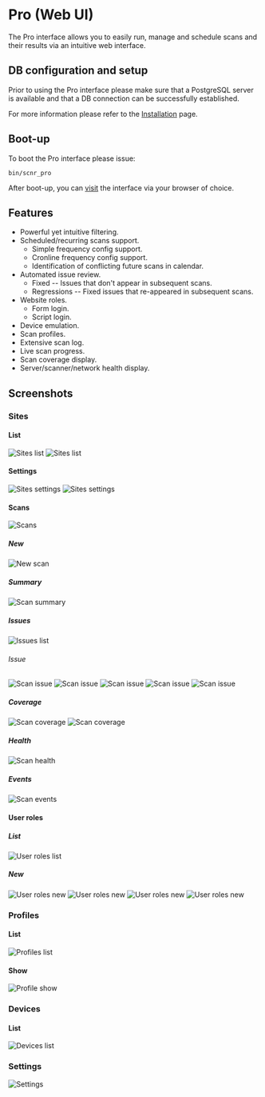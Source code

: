 # Pro (Web UI)

The Pro interface allows you to easily run, manage and schedule scans and their 
results via an intuitive web interface.

## DB configuration and setup

Prior to using the Pro interface please make sure that a PostgreSQL server is
available and that a DB connection can be successfully established.

For more information please refer to the [Installation](../../installation.md) page.

## Boot-up

To boot the Pro interface please issue:

```
bin/scnr_pro
```

After boot-up, you can [visit](http://localhost:9292) the interface via your
browser of choice.

## Features

* Powerful yet intuitive filtering.
* Scheduled/recurring scans support.
  * Simple frequency config support.
  * Cronline frequency config support.
  * Identification of conflicting future scans in calendar.
* Automated issue review.
  * Fixed -- Issues that don't appear in subsequent scans.
  * Regressions -- Fixed issues that re-appeared in subsequent scans.
* Website roles.
  * Form login.
  * Script login.
* Device emulation.
* Scan profiles.
* Extensive scan log.
* Live scan progress.
* Scan coverage display.
* Server/scanner/network health display.

## Screenshots

### Sites

#### List
![Sites list](screenshots/Screenshot_20220504_082733.png)
![Sites list](screenshots/Screenshot_20220504_083434.png)

#### Settings
![Sites settings](screenshots/Screenshot_20220504_082801.png)
![Sites settings](screenshots/Screenshot_20220504_082829.png)

#### Scans
![Scans](screenshots/Screenshot_20220504_082949.png)

##### New
![New scan](screenshots/Screenshot_20220504_083006.png)

##### Summary
![Scan summary](screenshots/Screenshot_20220504_083050.png)

##### Issues
![Issues list](screenshots/Screenshot_20220329_123849.png)

###### Issue
![Scan issue](screenshots/Screenshot_20220504_083144.png)
![Scan issue](screenshots/Screenshot_20220504_083154.png)
![Scan issue](screenshots/Screenshot_20220504_083210.png)
![Scan issue](screenshots/Screenshot_20220504_083243.png)
![Scan issue](screenshots/Screenshot_20220504_083304.png)

##### Coverage
![Scan coverage](screenshots/Screenshot_20220504_083104.png)
![Scan coverage](screenshots/Screenshot_20220504_083509.png)

##### Health
![Scan health](screenshots/Screenshot_20220504_083113.png)

##### Events
![Scan events](screenshots/Screenshot_20220504_083127.png)

#### User roles

##### List
![User roles list](screenshots/Screenshot_20220504_082852.png)

##### New
![User roles new](screenshots/Screenshot_20220504_082906.png)
![User roles new](screenshots/Screenshot_20220504_082914.png)
![User roles new](screenshots/Screenshot_20220504_082926.png)
![User roles new](screenshots/Screenshot_20220504_082934.png)

### Profiles

#### List
![Profiles list](screenshots/Screenshot_20220504_083319.png)

#### Show
![Profile show](screenshots/Screenshot_20220504_083330.png)

### Devices

#### List
![Devices list](screenshots/Screenshot_20220504_083347.png)

### Settings
![Settings](screenshots/Screenshot_20220504_083407.png)

